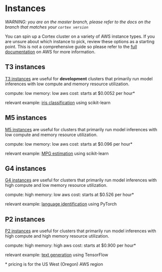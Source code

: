 # Instances

_WARNING: you are on the master branch, please refer to the docs on the branch that matches your `cortex version`_

You can spin up a Cortex cluster on a variety of AWS instance types. If you are unsure about which instance to pick, review these options as a starting point. This is not a comprehensive guide so please refer to the [full documentation](https://aws.amazon.com/ec2/instance-types/) on AWS for more information.

## T3 instances

[T3 instances](https://aws.amazon.com/ec2/instance-types/t3/) are useful for **development** clusters that primarily run model inferences with low compute and memory resource utilization.

compute:  low
memory:   low
aws cost: starts at $0.0052 per hour&ast;

relevant example: [iris classification](../../examples/sklearn/iris-classifier) using scikit-learn

## M5 instances

[M5 instances](https://aws.amazon.com/ec2/instance-types/m5/) are useful for clusters that primarily run model inferences with low compute and memory resource utilization.

compute:  low
memory:   low
aws cost: starts at $0.096 per hour&ast;

relevant example: [MPG estimation](../../examples/sklearn/mpg-estimator) using scikit-learn

## G4 instances

[G4 instances](https://aws.amazon.com/ec2/instance-types/g4/) are useful for clusters that primarily run model inferences with high compute and low memory resource utilization.

compute:  high
memory:   low
aws cost: starts at $0.526 per hour&ast;

relevant example: [language identification](../../examples/pytorch/language-identifier) using PyTorch

## P2 instances

[P2 instances](https://aws.amazon.com/ec2/instance-types/p2/) are useful for clusters that primarily run model inferences with high compute and high memory resource utilization.

compute:  high
memory:   high
aws cost: starts at $0.900 per hour&ast;

relevant example: [text generation](../../examples/tensorflow/text-generator) using TensorFlow

&ast; pricing is for the US West (Oregon) AWS region
